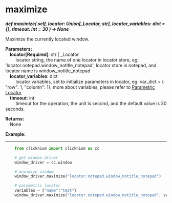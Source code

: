 # maximize

***def maximize(
        self, 
        locator: Union[_Locator, str],
        locator_variables: dict = {}, 
        timeout: int = 30
    ) -> None***  

Maximize the currently located window.

**Parameters:**  
    &emsp;**locator[Required]**: str | _Locator  
        &emsp;&emsp; locator string, the name of one locator in locator store, eg: 'locator.notepad.window_notitle_notepad', locator store is notepad, and locator name is window_notitle_notepad   
    &emsp;**locator_variables**: dict  
        &emsp;&emsp; locator variables, set to initialize parameters in locator, eg: var_dict = { "row": 1,  "column": 1}, more about variables, please refer to [Parametric Locator](./doc/automation/parametric_locator.md)  
    &emsp;**timeout**: int  
        &emsp;&emsp; timeout for the operation, the unit is second, and the default value is 30 seconds. 

**Returns:**  
    &emsp;None

**Example:**
***
```python
    from clicknium import clicknium as cc

    # get window driver
    window_driver = cc.window

    # maximize window
    window_driver.maximize("locator.notepad.window_notitle_notepad")

    # parametric locator
    variables = {"name":"test"}
    window_driver.maximize("locator.notepad.window_notitle_notepad", variables)
```